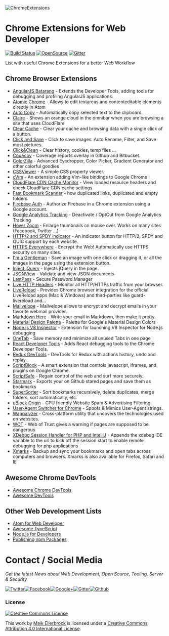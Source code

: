 ![ChromeExtensions](https://github.frapsoft.com/top/awesome-chrome-extensions.png)

# Chrome Extensions for Web Developer

[![Build Status](https://travis-ci.org/ellerbrock/chrome-extensions-for-webdeveloper.svg?branch=master)](https://travis-ci.org/ellerbrock/chrome-extensions-for-webdeveloper)
[![OpenSource](https://badges.frapsoft.com/os/v1/open-source.svg?v=103)](https://github.com/ellerbrock/open-source-badge/) [![Gitter](https://badges.gitter.im/frapsoft/frapsoft.svg)](https://gitter.im/frapsoft/frapsoft/)

List with useful Chrome Extensions for a better Web Workflow

## Chrome Browser Extensions

-   [AngularJS Batarang](https://chrome.google.com/webstore/detail/angularjs-batarang/ighdmehidhipcmcojjgiloacoafjmpfk) - Extends the Developer Tools, adding tools for debugging and profiling AngularJS applications.
-   [Atomic Chrome](https://chrome.google.com/webstore/detail/atomic-chrome/lhaoghhllmiaaagaffababmkdllgfcmc) - Allows to edit textareas and contenteditable elements directly in Atom
-   [Auto Copy](https://chrome.google.com/webstore/detail/auto-copy/bijpdibkloghppkbmhcklkogpjaenfkg) - Automatically copy selected text to the clipboard.
-   [Claire](https://chrome.google.com/webstore/detail/claire/fgbpcgddpmjmamlibbaobboigaijnmkl) - Shows an orange cloud in the omnibar when you are browsing a site that uses CloudFlare
-   [Clear Cache](https://chrome.google.com/webstore/detail/clear-cache/cppjkneekbjaeellbfkmgnhonkkjfpdn) - Clear your cache and browsing data with a single click of a button.
-   [Click and Save](https://chrome.google.com/webstore/detail/click-and-save/dbkmjjclgbiooljcegcddagnddjedmed) - Click to save images. Auto Rename, Filter, and Save most pictures.
-   [Click&Clean](https://chrome.google.com/webstore/detail/clickclean/ghgabhipcejejjmhhchfonmamedcbeod) - Clear history, cookies, temp files ...
-   [Codecov](https://chrome.google.com/webstore/detail/codecov-extension/keefkhehidemnokodkdkejapdgfjmijf) - Coverage reports overlay in Github and Bitbucket.
-   [ColorZilla](https://chrome.google.com/webstore/detail/colorzilla/bhlhnicpbhignbdhedgjhgdocnmhomnp) - Advanced Eyedropper, Color Picker, Gradient Generator and other colorful goodies
-   [CSSViewer](https://chrome.google.com/webstore/detail/cssviewer/ggfgijbpiheegefliciemofobhmofgce) - A simple CSS property viewer.
-   [cVim](https://chrome.google.com/webstore/detail/cvim/ihlenndgcmojhcghmfjfneahoeklbjjh) - An extension adding Vim-like bindings to Google Chrome
-   [CloudFlare CDN Cache Monitor](https://chrome.google.com/webstore/detail/cloudflare-cdn-cache-moni/ahpmegooeifhmlpnhhggempnbmllfmgi) - View loaded resource headers and check CloudFlare CDN cache settings.
-   [Fast Bookmark Scanner](https://chrome.google.com/webstore/detail/fast-bookmark-scanner/gjcmklpilmpfhfjpebhnapnglcppdbic) - how duplicated links, duplicated and empty folders
-   [Firebase Auth](https://chrome.google.com/webstore/detail/firebase-auth-in-chrome-e/lpgchdfbjddonaolofeijjackhnhnlla) - Authorize Firebase in a Chrome extension using a Google account.
-   [Google Analytics Tracking](https://chrome.google.com/webstore/detail/google-analytics-opt-out/fllaojicojecljbmefodhfapmkghcbnh) - Deactivate / OptOut from Google Analytics Tracking
-   [Hover Zoom](https://chrome.google.com/webstore/detail/hover-zoom/nonjdcjchghhkdoolnlbekcfllmednbl) - Enlarge thumbnails on mouse over. Works on many sites (Facebook, Twitter ...)
-   [HTTP/2 and SPDY indicator](https://chrome.google.com/webstore/detail/http2-and-spdy-indicator/mpbpobfflnpcgagjijhmgnchggcjblin) - An indicator button for HTTP/2, SPDY and QUIC support by each website.
-   [HTTPS Everywhere](https://chrome.google.com/webstore/detail/https-everywhere/gcbommkclmclpchllfjekcdonpmejbdp) - Encrypt the Web! Automatically use HTTPS security on many sites.
-   [I'm a Gentleman](https://chrome.google.com/webstore/detail/im-a-gentleman/afjaicccalbbickikgdegaihmajaidpd) - Save an image with one click or dragging it, or all the images in the page using the extension button.
-   [Inject jQuery](https://chrome.google.com/webstore/detail/inject-jquery/indebdooekgjhkncmgbkeopjebofdoid) - Injects jQuery in the page.
-   [JSONView](https://chrome.google.com/webstore/detail/jsonview/chklaanhfefbnpoihckbnefhakgolnmc) - Validate and view JSON documents
-   [LastPass](https://chrome.google.com/webstore/detail/lastpass-free-password-ma/hdokiejnpimakedhajhdlcegeplioahd) - Secure Password Manager
-   [Live HTTP Headers](https://chrome.google.com/webstore/detail/live-http-headers/iaiioopjkcekapmldfgbebdclcnpgnlo) - Monitor all HTTP/HTTPs traffic from your browser.
-   [LiveReload](https://chrome.google.com/webstore/detail/livereload/jnihajbhpnppcggbcgedagnkighmdlei) - Provides Chrome browser integration for the official LiveReload apps (Mac & Windows) and third-parties like guard-livereload and...
-   [Mailvelope](https://chrome.google.com/webstore/detail/mailvelope/kajibbejlbohfaggdiogboambcijhkke) - Mailvelope allows to encrypt and decrypt emails in your favorite webmail provider.
-   [Markdown Here](https://chrome.google.com/webstore/detail/markdown-here/elifhakcjgalahccnjkneoccemfahfoa) - Write your email in Markdown, then make it pretty.
-   [Material Design Palette](https://chrome.google.com/webstore/detail/simple-material-design-pa/onaeadclbaeleijcfmmhopgmmmpedifa) - Palette for Google's Material Design Colors
-   [Node.js V8 Inspector](https://chrome.google.com/webstore/detail/nodejs-v8-inspector/lfnddfpljnhbneopljflpombpnkfhggl) - Extension for launching V8 Inspector for Node.js debugging
-   [OneTab](https://chrome.google.com/webstore/detail/onetab/chphlpgkkbolifaimnlloiipkdnihall) - Save memory and minimize all unused Tabs in one page
-   [React Developer Tools](https://chrome.google.com/webstore/detail/react-developer-tools/fmkadmapgofadopljbjfkapdkoienihi) - Adds React debugging tools to the Chrome Developer Tools.
-   [Redux DevTools](https://chrome.google.com/webstore/detail/redux-devtools/lmhkpmbekcpmknklioeibfkpmmfibljd) - DevTools for Redux with actions history, undo and replay.
-   [ScriptBlock](https://chrome.google.com/webstore/detail/scriptblock/hcdjknjpbnhdoabbngpmfekaecnpajba) - A smart extension that controls javascript, iframes, and plugins on Google Chrome.
-   [ScriptSafe](https://chrome.google.com/webstore/detail/scriptsafe/oiigbmnaadbkfbmpbfijlflahbdbdgdf) - Regain control of the web and surf more securely.
-   [Starmark](https://chrome.google.com/webstore/detail/starmark/bkobkbkmhkmlmdolbhnmmmhnccdgaebk) - Exports your on Github stared pages and save them as bookmarks
-   [SuperSorter](https://chrome.google.com/webstore/detail/hjebfgojnlefhdgmomncgjglmdckngij) - Sort bookmarks recursively, delete duplicates, merge folders, sort automatically, etc.
-   [uBlock Origin](https://chrome.google.com/webstore/detail/ublock-origin/cjpalhdlnbpafiamejdnhcphjbkeiagm) - CPU friendly Website Spam & Advertising Filtering
-   [User-Agent Switcher for Chrome](https://chrome.google.com/webstore/detail/user-agent-switcher-for-c/djflhoibgkdhkhhcedjiklpkjnoahfmg) - Spoofs & Mimics User-Agent strings.
-   [Wappalyzer](https://github.com/AliasIO/Wappalyzer) - Cross-platform utility that uncovers the technologies used on websites.
-   [WOT](https://chrome.google.com/webstore/detail/wot-web-of-trust-website/bhmmomiinigofkjcapegjjndpbikblnp) - Web of Trust gives a warning if pages are supposed to be dangerous
-   [XDebug Session Handler for PHP and IntelliJ](https://chrome.google.com/webstore/detail/xdebug-session-handler-fo/ckedihbegmhhmdnokbchoghfionggaib) - Appends the xdebug IDE variable to the url to kick off the session start to enable remote debugging for php applications
-   [Xmarks](https://chrome.google.com/webstore/detail/xmarks-bookmark-sync/ajpgkpeckebdhofmmjfgcjjiiejpodla) - Backup and sync your bookmarks and open tabs across computers and browsers. Xmarks is also available for Firefox, Safari and IE

## Awesome Chrome DevTools

-   [Awesome Chrome DevTools](https://github.com/ChromeDevTools/awesome-chrome-devtools)
-   [Awesome DevTools](https://github.com/andersoonweb/awesome-devtools)

## Other Web Development Lists

-   [Atom for Web Developer](https://github.com/ellerbrock/atom-for-webdeveloper)
-   [Awesome TypeScript](https://github.com/ellerbrock/awesome-typescript)
-   [Node.js for Developers](https://github.com/ellerbrock/nodejs-for-webdeveloper)
-   [Publishing npm Packages](https://github.com/ellerbrock/publishing-npm-packages)


# Contact / Social Media

_Get the latest News about Web Development, Open Source, Tooling, Server & Security_

[![Twitter](https://github.frapsoft.com/social/twitter.png)](https://twitter.com/frapsoft/)[![Facebook](https://github.frapsoft.com/social/facebook.png)](https://www.facebook.com/frapsoft/)[![Google+](https://github.frapsoft.com/social/google-plus.png)](https://plus.google.com/116540931335841862774)[![Gitter](https://github.frapsoft.com/social/gitter.png)](https://gitter.im/frapsoft/frapsoft/)[![Github](https://github.frapsoft.com/social/github.png)](https://github.com/ellerbrock/)

### License 

<a rel="license" href="http://creativecommons.org/licenses/by/4.0/"><img alt="Creative Commons License" style="border-width:0" src="https://i.creativecommons.org/l/by/4.0/88x31.png" /></a><br />

This work by <a xmlns:cc="http://creativecommons.org/ns#" href="https://github.com/ellerbrock/" property="cc:attributionName" rel="cc:attributionURL">Maik Ellerbrock</a> is licensed under a <a rel="license" href="http://creativecommons.org/licenses/by/4.0/">Creative Commons Attribution 4.0 International License</a>.